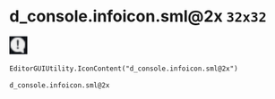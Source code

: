 # d_console.infoicon.sml@2x `32x32`
<img src="/img/d_console.infoicon.sml.png" width=32 height=32>

``` CSharp
EditorGUIUtility.IconContent("d_console.infoicon.sml@2x")
```
```
d_console.infoicon.sml@2x
```
